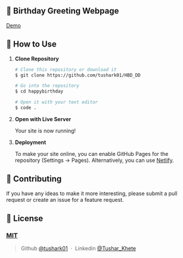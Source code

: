 ## 🎉 Birthday Greeting Webpage 

[Demo](https://tushark01.github.io/HBD_DISHA/)

## 🚀 How to Use

1.  **Clone Repository**

    ```bash
    # Clone this repository or download it
    $ git clone https://github.com/tushark01/HBD_DD

    # Go into the repository
    $ cd happybirthday

    # Open it with your text editor
    $ code .
    ```

2. **Open with Live Server**

    Your site is now running!

3. **Deployment**

    To make your site online, you can enable GitHub Pages for the repository (Settings -> Pages). Alternatively, you can use [Netlify](https://www.netlify.com/).

## 📝 Contributing

If you have any ideas to make it more interesting, please submit a pull request or create an issue for a feature request.

## 🤝 License

### [MIT](LICENSE)

> Github [@tushark01](https://github.com/tushark01) &nbsp;&middot;&nbsp;
> Linkedin [@Tushar_Khete](https://www.linkedin.com/in/tushar-khete-4016201a0/)
